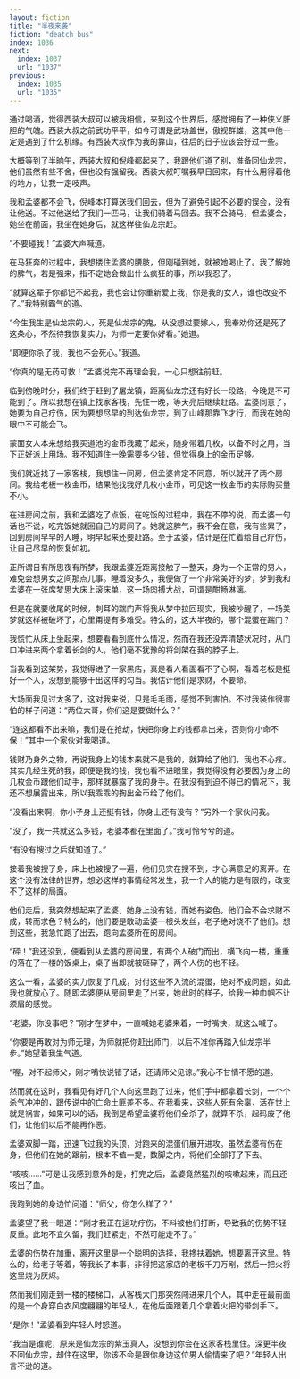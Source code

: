 ```yaml
---
layout: fiction
title: "半夜来袭"
fiction: "deatch_bus"
index: 1036
next:
  index: 1037
  url: "1037"
previous:
  index: 1035
  url: "1035"
---
```

通过喝酒，觉得西装大叔可以被我相信，来到这个世界后，感觉拥有了一种侠义肝胆的气魄。西装大叔之前武功平平，如今可谓是武功盖世，傲视群雄，这其中他一定是遇到了什么机缘。有西装大叔作为我的靠山，往后的日子应该会好过一些。

大概等到了半晌午，西装大叔和倪峰都起来了，我跟他们道了别，准备回仙龙宗，他们虽然有些不舍，但也没有强留我。西装大叔叮嘱我早日回来，有什么用得着他的地方，让我一定吱声。

我和孟婆都不会飞，倪峰本打算送我们回去，但为了避免引起不必要的误会，没有让他送。不过他送给了我们一匹马，让我们骑着马回去。我不会骑马，但孟婆会，她坐在前面，我坐在她身后，就这样往仙龙宗赶。

“不要碰我！”孟婆大声喊道。

在马狂奔的过程中，我想搂住孟婆的腰肢，但刚碰到她，就被她喝止了。我了解她的脾气，若是强来，指不定她会做出什么疯狂的事，所以我忍了。

“就算这辈子你都记不起我，我也会让你重新爱上我，你是我的女人，谁也改变不了。”我特别霸气的道。

“今生我生是仙龙宗的人，死是仙龙宗的鬼，从没想过要嫁人，我奉劝你还是死了这条心，不然待我恢复实力，为师一定要你好看。”她道。

“即便你杀了我，我也不会死心。”我道。

“你真的是无药可救！”孟婆说完不再理会我，一心只想往前赶。

临到傍晚时分，我们终于赶到了屠龙镇，距离仙龙宗还有好长一段路，今晚是不可能到了。所以我想在镇上找家客栈，先住一晚，等天亮后继续赶路。孟婆同意了，她要为自己疗伤，因为要想尽早的到达仙龙宗，到了山峰那靠飞才行，而我在她的眼中不可能会飞。

蒙面女人本来想给我买道池的金币我藏了起来，随身带着几枚，以备不时之用，当下正好派上用场。我不知道住一晚需要多少钱，但觉得身上的金币足够。

我们就近找了一家客栈，我想住一间房，但孟婆肯定不同意，所以就开了两个房间。我给老板一枚金币，结果他找我好几枚小金币，可见这一枚金币的实际购买量不小。

在进房间之前，我和孟婆吃了点饭，在吃饭的过程中，我在不停的说，而孟婆一句话也不说，吃完饭她就回自己的房间了。她就这脾气，我不会在意，我有些累了，回到房间早早的入睡，明早起来还要赶路。至于孟婆，估计是在忙着给自己疗伤，让自己尽早的恢复如初。

正所谓日有所思夜有所梦，我跟孟婆近距离接触了一整天，身为一个正常的男人，难免会想男女之间那点儿事。睡着没多久，我便做了一个非常美好的梦，梦到我和孟婆在一张席梦思大床上滚床单，这一场肉搏大战，可谓是酣畅淋漓。

但是在就要收尾的时候，刺耳的踹门声将我从梦中拉回现实，我被吵醒了，一场美梦就这样被破坏了，心里甭提有多难受。特么的，这大半夜的，哪个混蛋在踹门？

我慌忙从床上坐起来，想要看看到底什么情况，然而在我还没弄清楚状况时，从门口冲进来两个拿着长剑的人，他们毫不犹豫的将剑架在我的脖子上。

当我看到这架势，我觉得进了一家黑店，真是看人看面看不了心啊，看着老板是挺好一个人，没想到能够干出这样的勾当。我估计他们是求财，不要命。

大场面我见过太多了，这对我来说，只是毛毛雨，感觉不到害怕。不过我装作很害怕的样子问道：“两位大哥，你们这是要做什么？”

“连这都看不出来嘛，我们是在抢劫，快把你身上的钱都拿出来，否则你小命不保！”其中一个家伙对我喝道。

钱财乃身外之物，再说我身上的钱本来就不是我的，就算给了他们，我也不心疼。其实几经生死的我，即便是我的钱，我也看不进眼里，我觉得没有必要因为身上的几枚金币跟他们动手，那样就暴露了我的身手。在我没有到迫不得已的情况下，我还不想展露出来，所以我乖乖的掏出金币给了他们。

“没看出来啊，你小子身上还挺有钱，你身上还有没有？”另外一个家伙问我。

“没了，我一共就这么多钱，老婆本都在里面了。”我可怜兮兮的道。

“有没有搜过之后就知道了。”

接着我被搜了身，床上也被搜了一遍，他们见实在搜不到，才心满意足的离开。在这个没有法律的世界，想必这样的事情经常发生，我一个人的能力是有限的，改变不了这样的局面。

他们走后，我突然想起来了孟婆，她身上没有钱，而她有姿色，他们会不会求财不成，转而求色？特么的，他们要是敢动孟婆一根头发丝，老子绝对饶不了他们。想到这些，我急忙跑了出去，跑向孟婆所在的房间。

“砰！”我还没到，便看到从孟婆的房间里，有两个人破门而出，横飞向一楼，重重的落在了一楼的饭桌上，桌子当即就被砸碎了，两个人伤的也不轻。

这么一看，孟婆的实力恢复了几成，对付这些不入流的混蛋，绝对不成问题，如此我也就放心了。随即孟婆便从房间里走了出来，她此时的样子，给我一种巾帼不让须眉的感觉。

“老婆，你没事吧？”刚才在梦中，一直喊她老婆来着，一时嘴快，就这么喊了。

“你要是再敢对为师无理，为师就把你赶出师门，以后不准你再踏入仙龙宗半步。”她望着我生气道。

“喔，对不起师父，刚才嘴快说错了话，还请师父见谅。”我心不甘情不愿的道。

然而就在这时，我看见有好几个人向这里跑了过来，他们手中都拿着长剑，一个个杀气冲冲的，跟传说中的亡命土匪差不多。在我看来，这些人死有余辜，活在世上就是祸害，如果可以的话，我倒是希望孟婆将他们全杀了，就算不杀，起码废了他们，让他们以后不能再作恶。

孟婆双脚一踏，迅速飞过我的头顶，对跑来的混蛋们展开进攻。虽然孟婆有伤在身，但他们在她的跟前，根本不值一提，数脚之内，将他们全部打了下去。

“咳咳……”可是让我感到意外的是，打完之后，孟婆竟然猛烈的咳嗽起来，而且还咳出了血。

我跑到她的身边忙问道：“师父，你怎么样了？”

孟婆望了我一眼道：“刚才我正在运功疗伤，不料被他们打断，导致我的伤势不轻反重。此地不宜久留，我们赶紧走，不然可能走不了。”

孟婆的伤势在加重，离开这里是一个聪明的选择，我搀扶着她，想要离开这里。特么的，给老子等着，等我长了本事，非得把这家店的老板千刀万剐，然后一把火将这里烧为灰烬。

然而我们刚走到一楼的楼梯口，从客栈大门那突然闯进来几个人，其中走在最前面的是一个身穿白衣风度翩翩的年轻人，在他后面跟着几个拿着火把的带剑手下。

“是你！”孟婆看到年轻人时怒道。

“我当是谁呢，原来是仙龙宗的紫玉真人，没想到你会在这家客栈里住。深更半夜不回仙龙宗，却住在这里，你该不会是跟你身边这位男人偷情来了吧？”年轻人出言不逊的道。